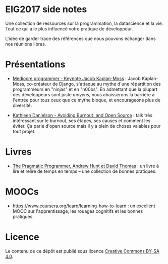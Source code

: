 
# EIG2017 side notes

Une collection de ressources sur la programmation, la datascience et
la vie. Tout ce qui a le plus influencé votre pratique de développeur.

L'idée de garder trace des références que nous pouvons échanger dans
nos réunions libres.


# Présentations

-   [Mediocre programmer - Keynote Jacob Kaplan-Moss](https://www.youtube.com/watch?v=hIJdFxYlEKE) : Jacob Kaplan-Moss,
    co-créateur de Django, s'attaque au mythe d'une répartition des
    programmeurs en "ninjas" et en "n00bs". En admettant que la plupart
    des développeurs sont juste *moyens*, nous abaisserons la barrière à
    l'entrée pour tous ceux que ce mythe bloque, et encourageons plus de
    diversité.

-   [Kathleen Danielson - Avoiding Burnout, and Open Source](https://www.youtube.com/watch?v=RbeHBnWfXUc) : talk très
    intéressant sur le burnout, ses étapes, ses causes et comment les
    éviter.  Ça parle d'open source mais il y a plein de choses valables
    pour tout projet.


# Livres

-   [The Pragmatic Programmer, Andrew Hunt et David Thomas](https://pragprog.com/book/tpp/the-pragmatic-programmer) : un livre
    à lire et relire de temps en temps &#x2013; une collection de bonnes
    pratiques.


# MOOCs

-   <https://www.coursera.org/learn/learning-how-to-learn> : un excellent
    MOOC sur l'apprentissage, les rouages cognitifs et les bonnes
    pratiques.


# Licence

Le contenu de ce dépôt est publié sous licence [Creative Commons BY-SA
4.0](https://creativecommons.org/licenses/by-sa/4.0/).

